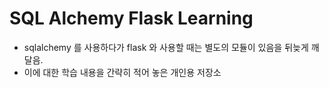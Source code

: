 # SQL Alchemy Flask Learning

- sqlalchemy 를 사용하다가 flask 와 사용할 때는 별도의 모듈이 있음을 뒤늦게 깨달음.
- 이에 대한 학습 내용을 간략히 적어 놓은 개인용 저장소
